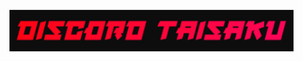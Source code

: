 ![Tatsaku_Logo](https://raw.githubusercontent.com/discord-taisaku/Taisaku-Origins/main/images/Taisaku_Logo.jpg)
